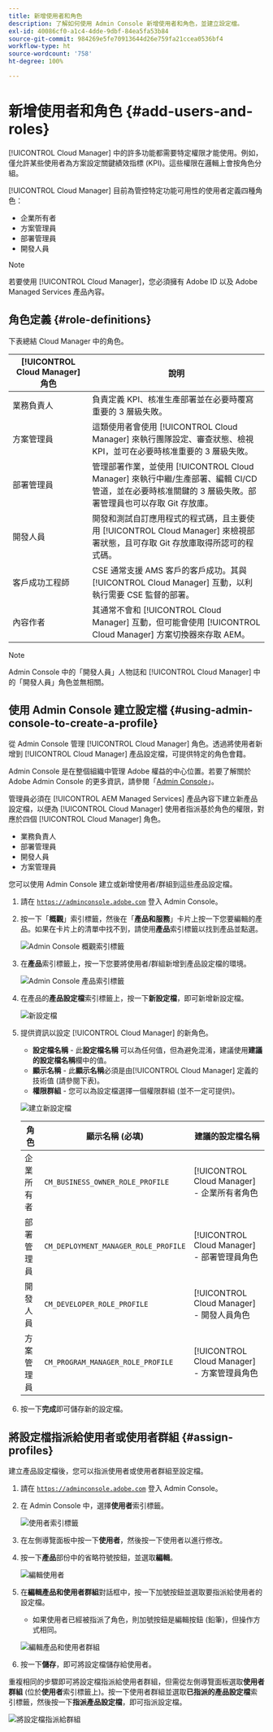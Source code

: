 ```yaml
---
title: 新增使用者和角色
description: 了解如何使用 Admin Console 新增使用者和角色，並建立設定檔。
exl-id: 40086cf0-a1c4-4dde-9dbf-84ea5fa53b84
source-git-commit: 984269e5fe70913644d26e759fa21ccea0536bf4
workflow-type: ht
source-wordcount: '758'
ht-degree: 100%

---
```



# 新增使用者和角色 {#add-users-and-roles}

[!UICONTROL Cloud Manager] 中的許多功能都需要特定權限才能使用。例如，僅允許某些使用者為方案設定關鍵績效指標 (KPI)。這些權限在邏輯上會按角色分組。

[!UICONTROL Cloud Manager] 目前為管控特定功能可用性的使用者定義四種角色：

* 企業所有者
* 方案管理員
* 部署管理員
* 開發人員

>[!NOTE]
>
>若要使用 [!UICONTROL Cloud Manager]，您必須擁有 Adobe ID 以及 Adobe Managed Services 產品內容。

## 角色定義 {#role-definitions}

下表總結 Cloud Manager 中的角色。

| [!UICONTROL Cloud Manager] 角色 | 說明 |
| --- | --- |
| 業務負責人 | 負責定義 KPI、核准生產部署並在必要時覆寫重要的 3 層級失敗。 |
| 方案管理員 | 這類使用者會使用 [!UICONTROL Cloud Manager] 來執行團隊設定、審查狀態、檢視 KPI，並可在必要時核准重要的 3 層級失敗。 |
| 部署管理員 | 管理部署作業，並使用 [!UICONTROL Cloud Manager] 來執行中繼/生產部署、編輯 CI/CD 管道，並在必要時核准關鍵的 3 層級失敗。部署管理員也可以存取 Git 存放庫。 |
| 開發人員 | 開發和測試自訂應用程式的程式碼，且主要使用 [!UICONTROL Cloud Manager] 來檢視部署狀態，且可存取 Git 存放庫取得所認可的程式碼。 |
| 客戶成功工程師 | CSE 通常支援 AMS 客戶的客戶成功。其與 [!UICONTROL Cloud Manager] 互動，以利執行需要 CSE 監督的部署。 |
| 內容作者 | 其通常不會和 [!UICONTROL Cloud Manager] 互動，但可能會使用 [!UICONTROL Cloud Manager] 方案切換器來存取 AEM。 |

>[!NOTE]
>
>Admin Console 中的「開發人員」人物誌和 [!UICONTROL Cloud Manager] 中的「開發人員」角色並無相關。

## 使用 Admin Console 建立設定檔 {#using-admin-console-to-create-a-profile}

從 Admin Console 管理 [!UICONTROL Cloud Manager] 角色。透過將使用者新增到 [!UICONTROL Cloud Manager] 產品設定檔，可提供特定的角色會籍。

Admin Console 是在整個組織中管理 Adobe 權益的中心位置。若要了解關於 Adobe Admin Console 的更多資訊，請參閱「[Admin Console](https://helpx.adobe.com/tw/enterprise/using/admin-console.html)」。

管理員必須在 [!UICONTROL AEM Managed Services] 產品內容下建立新產品設定檔，以便為 [!UICONTROL Cloud Manager] 使用者指派基於角色的權限，對應於四個 [!UICONTROL Cloud Manager] 角色。

* 業務負責人
* 部署管理員
* 開發人員
* 方案管理員

您可以使用 Admin Console 建立或新增使用者/群組到這些產品設定檔。

1. 請在 [`https://adminconsole.adobe.com`](https://adminconsole.adobe.com) 登入 Admin Console。

1. 按一下「**概觀**」索引標籤，然後在「**產品和服務**」卡片上按一下您要編輯的產品。如果在卡片上的清單中找不到，請使用&#x200B;**產品**&#x200B;索引標籤以找到產品並點選。

   ![Admin Console 概觀索引標籤](/help/assets/admin-console-overview.png)

1. 在&#x200B;**產品**&#x200B;索引標籤上，按一下您要將使用者/群組新增到產品設定檔的環境。

   ![Admin Console 產品索引標籤](/help/assets/admin-console-product.png)

1. 在產品的&#x200B;**產品設定檔**&#x200B;索引標籤上，按一下&#x200B;**新設定檔**，即可新增新設定檔。

   ![新設定檔](/help/assets/admin-console-product-profiles.png)

1. 提供資訊以設定 [!UICONTROL Cloud Manager] 的新角色。

   * **設定檔名稱** - 此&#x200B;**設定檔名稱** 可以為任何值，但為避免混淆，建議使用&#x200B;**建議的設定檔名稱**&#x200B;欄中的值。
   * **顯示名稱** - 此&#x200B;**顯示名稱**&#x200B;必須是由[!UICONTROL Cloud Manager] 定義的技術值 (請參閱下表)。
   * **權限群組** - 您可以為設定檔選擇一個權限群組 (並不一定可提供)。

   ![建立新設定檔](/help/assets/screen_shot_2018-05-04at171819.png)

   | 角色 | 顯示名稱 (必填) | 建議的設定檔名稱 |
   |---|---|---|
   | 企業所有者 | `CM_BUSINESS_OWNER_ROLE_PROFILE` | [!UICONTROL Cloud Manager] - 企業所有者角色 |
   | 部署管理員 | `CM_DEPLOYMENT_MANAGER_ROLE_PROFILE` | [!UICONTROL Cloud Manager] - 部署管理員角色 |
   | 開發人員 | `CM_DEVELOPER_ROLE_PROFILE` | [!UICONTROL Cloud Manager] - 開發人員角色 |
   | 方案管理員 | `CM_PROGRAM_MANAGER_ROLE_PROFILE` | [!UICONTROL Cloud Manager] - 方案管理員角色 |


1. 按一下&#x200B;**完成**&#x200B;即可儲存新的設定檔。

## 將設定檔指派給使用者或使用者群組 {#assign-profiles}

建立產品設定檔後，您可以指派使用者或使用者群組至設定檔。

1. 請在 [`https://adminconsole.adobe.com`](https://adminconsole.adobe.com) 登入 Admin Console。

1. 在 Admin Console 中，選擇&#x200B;**使用者**&#x200B;索引標籤。

   ![使用者索引標籤](/help/assets/admin-console-users.png)

1. 在左側導覽面板中按一下&#x200B;**使用者**，然後按一下使用者以進行修改。

1. 按一下&#x200B;**產品**&#x200B;部份中的省略符號按鈕，並選取&#x200B;**編輯**。

   ![編輯使用者](/help/assets/admin-console-edit-user.png)

1. 在&#x200B;**編輯產品和使用者群組**&#x200B;對話框中，按一下加號按鈕並選取要指派給使用者的設定檔。

   * 如果使用者已經被指派了角色，則加號按鈕是編輯按鈕 (鉛筆)，但操作方式相同。

   ![編輯產品和使用者群組](/help/assets/admin-console-edit-products-and-user-groups.png)

1. 按一下&#x200B;**儲存**，即可將設定檔儲存給使用者。

重複相同的步驟即可將設定檔指派給使用者群組，但需從左側導覽面板選取&#x200B;**使用者群組** (位於&#x200B;**使用者**&#x200B;索引標籤上)。按一下使用者群組並選取&#x200B;**已指派的產品設定檔**&#x200B;索引標籤，然後按一下&#x200B;**指派產品設定檔**，即可指派設定檔。

![將設定檔指派給群組](/help/assets/admin-console-edit-user-groups.png)
